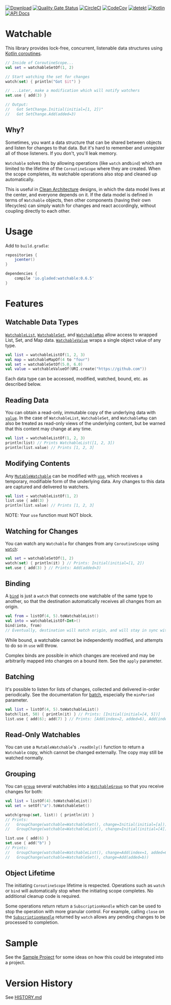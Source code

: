 [![Download](https://api.bintray.com/packages/gladed/watchable/watchable/images/download.svg?version=0.6.5)](https://bintray.com/gladed/watchable/watchable/0.6.5/link)
[![Quality Gate Status](https://sonarcloud.io/api/project_badges/measure?project=gladed_watchable&metric=alert_status)](https://sonarcloud.io/dashboard?id=gladed_watchable)
[![CircleCI](https://circleci.com/gh/gladed/watchable.svg?style=svg)](https://circleci.com/gh/gladed/watchable)
[![CodeCov](https://codecov.io/github/gladed/watchable/coverage.svg?branch=master)](https://codecov.io/github/gladed/watchable)
[![detekt](https://img.shields.io/badge/code%20style-%E2%9D%A4-FF4081.svg)](https://arturbosch.github.io/detekt/)
[![Kotlin](https://img.shields.io/badge/Kotlin-1.3.21-blue.svg)](https://kotlinlang.org/)
[![API Docs](https://img.shields.io/badge/API_Docs-latest-purple.svg)](https://gladed.github.io/watchable/latest/io.gladed.watchable/)

# Watchable

This library provides lock-free, concurrent, listenable data structures using [Kotlin coroutines](https://kotlinlang.org/docs/reference/coroutines-overview.html).

```kotlin
// Inside of CoroutineScope...
val set = watchableSetOf(1, 2)

// Start watching the set for changes
watch(set) { println("Got $it") }

// ...Later, make a modification which will notify watchers
set.use { add(3) }

// Output:
//   Got SetChange.Initial(initial=[1, 2])"
//   Got SetChange.Add(added=3)
```

## Why?

Sometimes, you want a data structure that can be shared between objects and listen for changes to that data. But it's hard to remember and unregister all of those listeners. If you don't, you'll leak memory.

`Watchable` solves this by allowing operations (like `watch` and`bind`) which are limited to the lifetime of the `CoroutineScope` where they are created. When the scope completes, its watchable operations also stop and cleaned up automatically.

This is useful in [Clean Architecture](https://blog.cleancoder.com/uncle-bob/2012/08/13/the-clean-architecture.html) designs, in which the data model lives at the center, and everyone depends on it. If the data model is defined in terms of `Watchable` objects, then other components (having their own lifecycles) can simply watch for changes and react accordingly, without coupling directly to each other.

# Usage

Add to `build.gradle`:

```gradle
repositories {
    jcenter()
}

dependencies {
    compile 'io.gladed:watchable:0.6.5'
}
```

# Features

## Watchable Data Types

[`WatchableList`](https://gladed.github.io/watchable/latest/io.gladed.watchable/-watchable-list/), [`WatchableSet`](https://gladed.github.io/watchable/latest/io.gladed.watchable/-watchable-set/), and [`WatchableMap`](https://gladed.github.io/watchable/latest/io.gladed.watchable/-watchable-map/) allow access to wrapped List, Set, and Map data. [`WatchableValue`](https://gladed.github.io/watchable/latest/io.gladed.watchable/-watchable-value/) wraps a single object value of any type.

```kotlin
val list = watchableListOf(1, 2, 3)
val map = watchableMapOf(4 to "four")
val set = watchableSetOf(5.0, 6.0)
val value = watchableValueOf(URI.create("https://github.com"))
```

Each data type can be accessed, modified, watched, bound, etc. as described below.

## Reading Data

You can obtain a read-only, immutable copy of the underlying data with [`value`](https://gladed.github.io/watchable/latest/io.gladed.watchable/-watchable/value.html). In the case of `WatchableList`, `WatchableSet`, and `WatchableMap` can also be treated as read-only views of the underlying content, but be warned that this content may change at any time.

```kotlin
val list = watchableListOf(1, 2, 3)
println(list) // Prints WatchableList([1, 2, 3])
println(list.value) // Prints [1, 2, 3]
```

## Modifying Contents

Any [`MutableWatchable`](https://gladed.github.io/watchable/latest/io.gladed.watchable/-mutable-watchable/) can be modified with [`use`](https://gladed.github.io/watchable/latest/io.gladed.watchable/-mutable-watchable/use.html), which receives a temporary, modifiable form of the underlying data. Any changes to this data are captured and delivered to watchers.

```kotlin
val list = watchableListOf(1, 2)
list.use { add(3) }
println(list.value) // Prints [1, 2, 3]
```  

NOTE: Your `use` function must NOT block.

## Watching for Changes

You can watch any `Watchable` for changes from any `CoroutineScope` using [`watch`](https://gladed.github.io/watchable/latest/io.gladed.watchable/-watchable/watch.html):

```kotlin
val set = watchableSetOf(1, 2)
watch(set) { println(it) } // Prints: Initial(initial=[1, 2])
set.use { add(3) } // Prints: Add(added=3)
```

## Binding

A [`bind`](https://gladed.github.io/watchable/latest/io.gladed.watchable/-mutable-watchable/bind.html) is just a `watch` that connects one watchable of the same type to another, so that the destination automatically receives all changes from an origin.

```kotlin
val from = listOf(4, 5).toWatchableList()
val into = watchableListOf<Int>()
bind(into, from)
// Eventually, destination will match origin, and will stay in sync with any further changes to origin.
```

While bound, a watchable cannot be independently modified, and attempts to do so in `use` will throw.

Complex binds are possible in which changes are received and may be arbitrarily mapped into changes on a bound item. See the `apply` parameter.

## Batching

It's possible to listen for lists of changes, collected and delivered in-order periodically. See the documentation for [batch](https://gladed.github.io/watchable/latest/io.gladed.watchable/kotlinx.coroutines.-coroutine-scope/batch.html), especially the `minPeriod` parameter.

```kotlin
val list = listOf(4, 5).toWatchableList()
batch(list, 50) { println(it) } // Prints: [Initial(initial=[4, 5])]
list.use { add(6); add(7) } // Prints: [Add(index=2, added=6), Add(index=3, added=7)]
```

## Read-Only Watchables

You can use a `MutableWatchable`'s `.readOnly()` function to return a `Watchable` copy, which cannot be changed externally. The copy may still be watched normally.

## Grouping

You can [`group`](https://gladed.github.io/watchable/latest/io.gladed.watchable/group.html) several watchables into a [`WatchableGroup`](https://gladed.github.io/watchable/latest/io.gladed.watchable/-watchable-group/) so that you receive changes for both:

```kotlin
val list = listOf(4).toWatchableList()
val set = setOf("a").toWatchableSet()

watch(group(set, list)) { println(it) }
// Prints:
//   GroupChange(watchable=WatchableSet(), change=Initial(initial=[a]))
//   GroupChange(watchable=WatchableList(), change=Initial(initial=[4]))

list.use { add(6) }
set.use { add("b") }
// Prints:
//   GroupChange(watchable=WatchableList(), change=Add(index=1, added=6))
//   GroupChange(watchable=WatchableSet(), change=Add(added=b))
```

## Object Lifetime

The initiating `CoroutineScope` lifetime is respected. Operations such as `watch` or `bind` will automatically stop when the initiating scope completes. No additional cleanup code is required.

Some operations return return a `SubscriptionHandle` which can be used to stop the operation with more granular control. For example, calling `close` on the [`SubscriptionHandle`](https://gladed.github.io/watchable/latest/io.gladed.watchable/-subscription-handle/) returned by `watch` allows any pending changes to be processed to completion.

# Sample

See the [Sample Project](/sample) for some ideas on how this could be integrated into a project.

# Version History

See [HISTORY.md](HISTORY.md)
